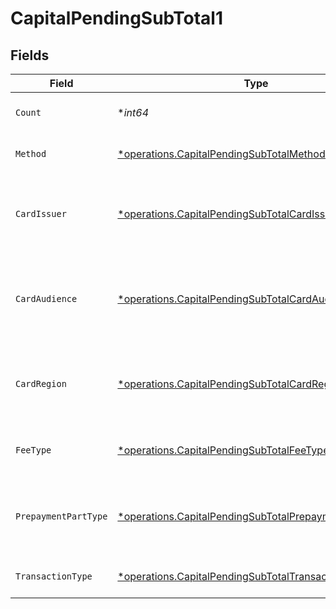 # CapitalPendingSubTotal1


## Fields

| Field                                                                                                                         | Type                                                                                                                          | Required                                                                                                                      | Description                                                                                                                   | Example                                                                                                                       |
| ----------------------------------------------------------------------------------------------------------------------------- | ----------------------------------------------------------------------------------------------------------------------------- | ----------------------------------------------------------------------------------------------------------------------------- | ----------------------------------------------------------------------------------------------------------------------------- | ----------------------------------------------------------------------------------------------------------------------------- |
| `Count`                                                                                                                       | **int64*                                                                                                                      | :heavy_minus_sign:                                                                                                            | Number of transactions of this type                                                                                           | 50                                                                                                                            |
| `Method`                                                                                                                      | [*operations.CapitalPendingSubTotalMethod1](../../models/operations/capitalpendingsubtotalmethod1.md)                         | :heavy_minus_sign:                                                                                                            | Payment type of the transactions                                                                                              | creditcard                                                                                                                    |
| `CardIssuer`                                                                                                                  | [*operations.CapitalPendingSubTotalCardIssuer1](../../models/operations/capitalpendingsubtotalcardissuer1.md)                 | :heavy_minus_sign:                                                                                                            | In case of payments transactions with card, the card issuer will be available                                                 | amex                                                                                                                          |
| `CardAudience`                                                                                                                | [*operations.CapitalPendingSubTotalCardAudience1](../../models/operations/capitalpendingsubtotalcardaudience1.md)             | :heavy_minus_sign:                                                                                                            | In case of payments trnsactions with card, the card audience will be available.                                               | other                                                                                                                         |
| `CardRegion`                                                                                                                  | [*operations.CapitalPendingSubTotalCardRegion1](../../models/operations/capitalpendingsubtotalcardregion1.md)                 | :heavy_minus_sign:                                                                                                            | In case of payments transactions with card, the card region will be available.                                                | domestic                                                                                                                      |
| `FeeType`                                                                                                                     | [*operations.CapitalPendingSubTotalFeeType1](../../models/operations/capitalpendingsubtotalfeetype1.md)                       | :heavy_minus_sign:                                                                                                            | Present when the transaction represents a fee.                                                                                | payment-fee                                                                                                                   |
| `PrepaymentPartType`                                                                                                          | [*operations.CapitalPendingSubTotalPrepaymentPartType1](../../models/operations/capitalpendingsubtotalprepaymentparttype1.md) | :heavy_minus_sign:                                                                                                            | Prepayment part: fee itself, reimbursement, discount, VAT or rounding compensation.                                           | fee                                                                                                                           |
| `TransactionType`                                                                                                             | [*operations.CapitalPendingSubTotalTransactionType1](../../models/operations/capitalpendingsubtotaltransactiontype1.md)       | :heavy_minus_sign:                                                                                                            | Represents the transaction type                                                                                               | payment                                                                                                                       |